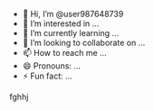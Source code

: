 - 👋 Hi, I’m @user987648739
- 👀 I’m interested in ...
- 🌱 I’m currently learning ...
- 💞️ I’m looking to collaborate on ...
- 📫 How to reach me ...
- 😄 Pronouns: ...
- ⚡ Fun fact: ...

<!---
user987648739/user987648739 is a ✨ special ✨ repository because its `README.md` (this file) appears on your GitHub profile.
You can click the Preview link to take a look at your changes.
--->fghhj


